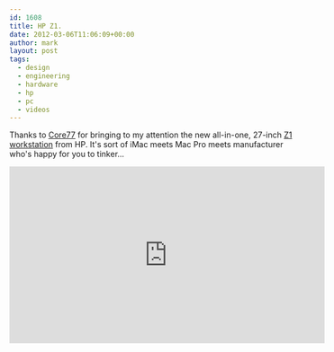 ```yaml
---
id: 1608
title: HP Z1.
date: 2012-03-06T11:06:09+00:00
author: mark
layout: post
tags:
  - design
  - engineering
  - hardware
  - hp
  - pc
  - videos
---
```

Thanks to [Core77](http://www.core77.com/blog/object_culture/hps_z1_workstation_designed_so_you_can_mess_with_it_21770.asp) for bringing to my attention the new all-in-one, 27-inch [Z1 workstation](http://www.hp.com/united-states/campaigns/workstations/z1_features.html) from HP. It's sort of iMac meets Mac Pro meets manufacturer who's happy for you to tinker...

<iframe width="560" height="315" src="https://www.youtube-nocookie.com/embed/S5v5ziNp1fk?rel=0" frameborder="0" allow="autoplay; encrypted-media" allowfullscreen></iframe>
